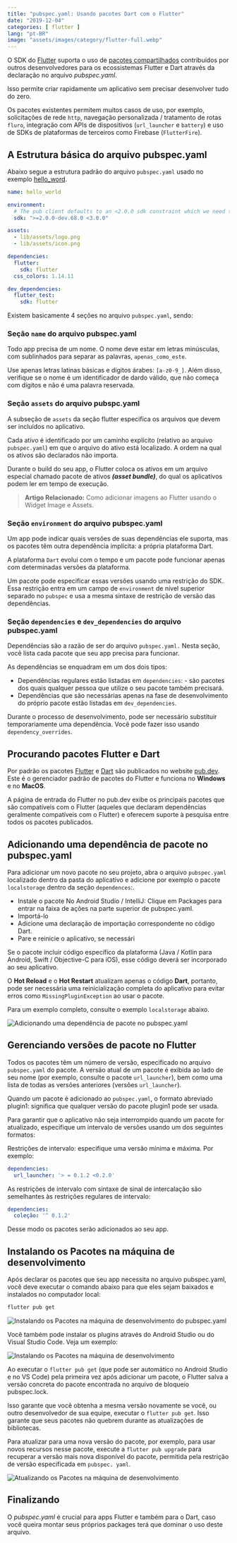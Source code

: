 ```yaml
---
title: "pubspec.yaml: Usando pacotes Dart com o Flutter"
date: "2019-12-04"
categories: [ flutter ]
lang: "pt-BR"
image: "assets/images/category/flutter-full.webp"
---
```


O SDK do [Flutter](https://www.luizeof.com.br/) suporta o uso de [pacotes compartilhados](https://flutter.dev/docs/development/packages-and-plugins/using-packages) contribuídos por outros desenvolvedores para os ecossistemas Flutter e Dart através da declaração no arquivo _pubspec.yaml_.

Isso permite criar rapidamente um aplicativo sem precisar desenvolver tudo do zero.

Os pacotes existentes permitem muitos casos de uso, por exemplo, solicitações de rede `http`, navegação personalizada / tratamento de rotas `fluro`, integração com APIs de dispositivos (`url_launcher` e `battery`) e uso de SDKs de plataformas de terceiros como Firebase (`FlutterFire`).

## A Estrutura básica do arquivo pubspec.yaml

Abaixo segue a estrutura padrão do arquivo `pubspec.yaml` usado no exemplo [hello\_word](https://github.com/flutter/flutter/blob/master/examples/hello_world/pubspec.yaml).

```yaml
name: hello_world

environment:
  # The pub client defaults to an <2.0.0 sdk constraint which we need to explicitly overwrite.
  sdk: ">=2.0.0-dev.68.0 <3.0.0"

assets:
  - lib/assets/logo.png
  - lib/assets/icon.png

dependencies:
  flutter:
    sdk: flutter
  css_colors: 1.14.11

dev_dependencies:
  flutter_test:
    sdk: flutter
```

Existem basicamente 4 seções no arquivo `pubspec.yaml`, sendo:

### Seção `name` do arquivo pubspec.yaml

Todo app precisa de um nome. O nome deve estar em letras minúsculas, com sublinhados para separar as palavras, `apenas_como_este`.

Use apenas letras latinas básicas e dígitos árabes: `[a-z0-9_]`. Além disso, verifique se o nome é um identificador de dardo válido, que não começa com dígitos e não é uma palavra reservada.

### Seção `assets` do arquivo pubspc.yaml

A subseção de `assets` da seção flutter especifica os arquivos que devem ser incluídos no aplicativo.

Cada ativo é identificado por um caminho explícito (relativo ao arquivo `pubspec.yaml`) em que o arquivo do ativo está localizado. A ordem na qual os ativos são declarados não importa.

Durante o build do seu app, o Flutter coloca os ativos em um arquivo especial chamado pacote de ativos **_(asset bundle)_**, do qual os aplicativos podem ler em tempo de execução.

> **Artigo Relacionado:** Como adicionar imagens ao Flutter usando o Widget Image e Assets.

### Seção `environment` do arquivo pubspec.yaml

Um app pode indicar quais versões de suas dependências ele suporta, mas os pacotes têm outra dependência implícita: a própria plataforma Dart.

A plataforma `Dart` evolui com o tempo e um pacote pode funcionar apenas com determinadas versões da plataforma.

Um pacote pode especificar essas versões usando uma restrição do SDK. Essa restrição entra em um campo de `environment` de nível superior separado no `pubspec` e usa a mesma sintaxe de restrição de versão das dependências.

### Seção `dependencies` e `dev_dependencies` do arquivo pubspec.yaml

Dependências são a razão de ser do arquivo `pubspec.yaml.` Nesta seção, você lista cada pacote que seu app precisa para funcionar.

As dependências se enquadram em um dos dois tipos:

- Dependências regulares estão listadas em `dependencies`: - são pacotes dos quais qualquer pessoa que utilize o seu pacote também precisará.
- Dependências que são necessárias apenas na fase de desenvolvimento do próprio pacote estão listadas em `dev_dependencies`.

Durante o processo de desenvolvimento, pode ser necessário substituir temporariamente uma dependência. Você pode fazer isso usando `dependency_overrides`.

## Procurando pacotes Flutter e Dart

Por padrão os pacotes [Flutter](https://flutter.dev/) e [Dart](https://dart.dev/) são publicados no website [pub.dev](https://pub.dev/). Este é o gerenciador padrão de pacotes do Flutter e funciona no **Windows** e no **MacOS**.

A página de entrada do Flutter no pub.dev exibe os principais pacotes que são compatíveis com o Flutter (aqueles que declaram dependências geralmente compatíveis com o Flutter) e oferecem suporte à pesquisa entre todos os pacotes publicados.

## Adicionando uma dependência de pacote no pubspec.yaml

Para adicionar um novo pacote no seu projeto, abra o arquivo `pubspec.yaml` localizado dentro da pasta do aplicativo e adicione por exemplo o pacote `localstorage` dentro da seção `dependences`:.

- Instale o pacote No Android Studio / IntelliJ: Clique em Packages para entrar na faixa de ações na parte superior de pubspec.yaml.
- Importá-lo
- Adicione uma declaração de importação correspondente no código Dart.
- Pare e reinicie o aplicativo, se necessári

Se o pacote incluir código específico da plataforma (Java / Kotlin para Android, Swift / Objective-C para iOS), esse código deverá ser incorporado ao seu aplicativo.

O **Hot Reload** e o **Hot Restart** atualizam apenas o código **Dart**, portanto, pode ser necessária uma reinicialização completa do aplicativo para evitar erros como `MissingPluginException` ao usar o pacote.

Para um exemplo completo, consulte o exemplo `localstorage` abaixo.

![Adicionando uma dependência de pacote no pubspec.yaml](/assets/images/dependencies-android-studio.webp)

## Gerenciando versões de pacote no Flutter

Todos os pacotes têm um número de versão, especificado no arquivo `pubspec.yaml` do pacote. A versão atual de um pacote é exibida ao lado de seu nome (por exemplo, consulte o pacote `url_launcher`), bem como uma lista de todas as versões anteriores (versões `url_launcher`).

Quando um pacote é adicionado ao `pubspec.yaml`, o formato abreviado plugin1: significa que qualquer versão do pacote plugin1 pode ser usada.

Para garantir que o aplicativo não seja interrompido quando um pacote for atualizado, especifique um intervalo de versões usando um dos seguintes formatos:

Restrições de intervalo: especifique uma versão mínima e máxima. Por exemplo:

```yaml
dependencies:
  url_launcher: '> = 0.1.2 <0.2.0'
```

As restrições de intervalo com sintaxe de sinal de intercalação são semelhantes às restrições regulares de intervalo:

```yaml
dependencies:
  coleção: '^ 0.1.2'
```

Desse modo os pacotes serão adicionados ao seu app.

## Instalando os Pacotes na máquina de desenvolvimento

Após declarar os pacotes que seu app necessita no arquivo pubspec.yaml, você deve executar o comando abaixo para que eles sejam baixados e instalados no computador local:

```bash
flutter pub get
```

![Instalando os Pacotes na máquina de desenvolvimento do pubspec.yaml](/assets/images/flutter-pub-get.webp)

Você também pode instalar os plugins através do Android Studio ou do Visual Studio Code. Veja um exemplo:

![Instalando os Pacotes na máquina de desenvolvimento](/assets/images/android-studio-pub-get.webp)

Ao executar o `flutter pub get` (que pode ser automático no Android Studio e no VS Code) pela primeira vez após adicionar um pacote, o Flutter salva a versão concreta do pacote encontrada no arquivo de bloqueio pubspec.lock.

Isso garante que você obtenha a mesma versão novamente se você, ou outro desenvolvedor de sua equipe, executar o `flutter pub get`. Isso garante que seus pacotes não quebrem durante as atualizações de bibliotecas.

Para atualizar para uma nova versão do pacote, por exemplo, para usar novos recursos nesse pacote, execute a `flutter pub upgrade` para recuperar a versão mais nova disponível do pacote, permitida pela restrição de versão especificada em `pubspec. yaml`.

![Atualizando os Pacotes na máquina de desenvolvimento](/assets/images/flutter-pub-upgrade.webp)

## Finalizando

O _pubspec.yaml_ é crucial para apps Flutter e também para o Dart, caso você queira montar seus próprios packages terá que dominar o uso deste arquivo.
